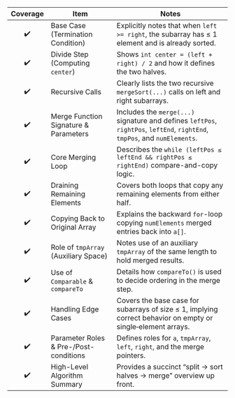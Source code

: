| Coverage | Item                                   | Notes                                                                                                                      |
| :------: | -------------------------------------- | -------------------------------------------------------------------------------------------------------------------------- |
|    ✔️    | Base Case (Termination Condition)      | Explicitly notes that when `left >= right`, the subarray has ≤ 1 element and is already sorted.                            |
|    ✔️    | Divide Step (Computing `center`)       | Shows `int center = (left + right) / 2` and how it defines the two halves.                                                 |
|    ✔️    | Recursive Calls                        | Clearly lists the two recursive `mergeSort(...)` calls on left and right subarrays.                                        |
|    ✔️    | Merge Function Signature & Parameters  | Includes the `merge(...)` signature and defines `leftPos`, `rightPos`, `leftEnd`, `rightEnd`, `tmpPos`, and `numElements`. |
|    ✔️    | Core Merging Loop                      | Describes the `while (leftPos ≤ leftEnd && rightPos ≤ rightEnd)` compare-and-copy logic.                                   |
|    ✔️    | Draining Remaining Elements            | Covers both loops that copy any remaining elements from either half.                                                       |
|    ✔️    | Copying Back to Original Array         | Explains the backward `for`-loop copying `numElements` merged entries back into `a[]`.                                     |
|    ✔️    | Role of `tmpArray` (Auxiliary Space)   | Notes use of an auxiliary `tmpArray` of the same length to hold merged results.                                            |
|    ✔️    | Use of `Comparable` & `compareTo`      | Details how `compareTo()` is used to decide ordering in the merge step.                                                    |
|    ✔️    | Handling Edge Cases                    | Covers the base case for subarrays of size ≤ 1, implying correct behavior on empty or single‐element arrays.               |
|    ✔️    | Parameter Roles & Pre-/Post-conditions | Defines roles for `a`, `tmpArray`, `left`, `right`, and the merge pointers.                                                |
|    ✔️    | High-Level Algorithm Summary           | Provides a succinct “split → sort halves → merge” overview up front.                                                       |
